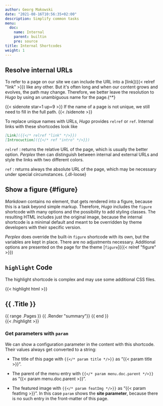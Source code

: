 ```yaml
---
author: Georg Makowski
date: "2021-08-16T10:56:35+02:00"
description: Simplify common tasks
menu:
  doc:
    name: Internal
    parent: builtin
    pre: source
title: Internal Shortcodes
weight: 1
---
```


## Resolve internal URLs

To refer to a page on our site we can include the URL into a [link]({{< relref "link" >}}) like any other. But it's often long and when our content grows and evolves, the path may change. Therefore, we better leave the resolution to _Hugo_ by using an unambiguous name for the page.{^*}

{{< sidenote star=1 up=9 >}}
If the name of a page is not unique, we still need to fill in the full path.
{{< /sidenote >}}

To replace unique names with URLs, _Hugo_ provides `relref` or `ref`. Internal links with these shortcodes look like

```md
[Link]({{</* relref "link" */>}})
[Introcuction]({{</* ref "intro" */>}})
```

`relref`
: returns the relative URL of the page, which is usually the better option. _Perplex_ then can distinguish between internal and external URLs and style the links with two different colors.

`ref`
: returns always the absolute URL of the page, which may be necessary under special circumstances.
{.dl-loose}

## Show a figure {#figure}

_Markdown_ contains no element, that gets rendered into a figure, because this is a task beyond simple markup. Therefore, _Hugo_ includes the `figure` shortcode with many options and the possibility to add styling classes. The resulting HTML includes just the original image, because the internal shortcode is a minimal default and meant to be overridden by theme developers with their specific version.

_Perplex_ does override the built-in `figure` shortcode with its own, but the variables are kept in place. There are no adjustments necessary. Additional options are presented on the page for the theme [`figure`]({{< relref "figure" >}})

## `highlight` Code

The highlight shortcode is complex and may use some additional CSS files.

{{< highlight html >}}
<section id="main">
  <div>
   <h1 id="title">{{ .Title }}</h1>
    {{ range .Pages }}
        {{ .Render "summary"}}
    {{ end }}
  </div>
</section>
{{< /highlight >}}

### Get parameters with `param`

We can show a configuration parameter in the content with this shortcode. Their values always get converted to a string:

- The title of this page with `{{</* param title */>}}` as “{{< param title >}}”.

- The parent of the menu entry with `{{</* param menu.doc.parent */>}}` as “{{< param menu.doc.parent >}}”.

- The featured image with `{{</* param featImg */>}}` as “{{< param featImg >}}”. In this case `param` shows the **site parameter**, because there is no such entry in the front-matter of this page.

[hugofigure]: https://gohugo.io/content-management/shortcodes/#figure
